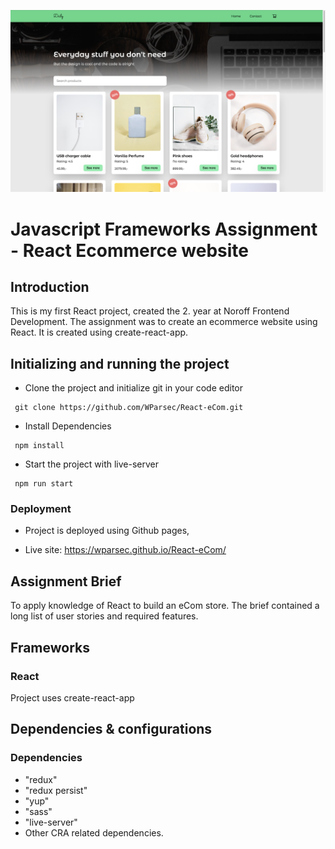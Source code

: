 ![React ecom site image](https://raw.githubusercontent.com/Wparsec/React-eCom/main/reactEcom.png)

# Javascript Frameworks Assignment - React Ecommerce website

## Introduction

This is my first React project, created the 2. year at Noroff Frontend Development. The assignment was to create an ecommerce website using React. 
It is created using create-react-app.

## Initializing and running the project

- Clone the project and initialize git in your code editor

```
 git clone https://github.com/WParsec/React-eCom.git
```

- Install Dependencies

```
 npm install
```

- Start the project with live-server

```
 npm run start
```

### Deployment

- Project is deployed using Github pages,

- Live site: https://wparsec.github.io/React-eCom/

## Assignment Brief

To apply knowledge of React to build an eCom store. The brief contained a long list of user stories and required features.

## Frameworks

### React

Project uses create-react-app

## Dependencies & configurations

### Dependencies

- "redux"
- "redux persist"
- "yup"
- "sass"
- "live-server"
- Other CRA related dependencies.
